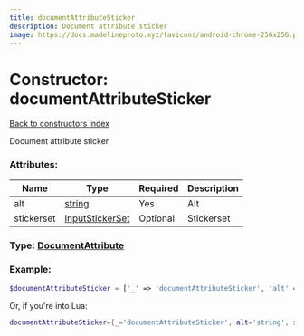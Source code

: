 ```yaml
---
title: documentAttributeSticker
description: Document attribute sticker
image: https://docs.madelineproto.xyz/favicons/android-chrome-256x256.png
---
```

# Constructor: documentAttributeSticker  
[Back to constructors index](index.md)



Document attribute sticker

### Attributes:

| Name     |    Type       | Required | Description |
|----------|---------------|----------|-------------|
|alt|[string](../types/string.md) | Yes|Alt|
|stickerset|[InputStickerSet](../types/InputStickerSet.md) | Optional|Stickerset|



### Type: [DocumentAttribute](../types/DocumentAttribute.md)


### Example:

```php
$documentAttributeSticker = ['_' => 'documentAttributeSticker', 'alt' => 'string', 'stickerset' => InputStickerSet];
```  


Or, if you're into Lua:

```lua
documentAttributeSticker={_='documentAttributeSticker', alt='string', stickerset=InputStickerSet}

```


